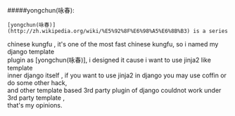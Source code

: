#####yongchun(咏春):

	[yongchun(咏春)](http://zh.wikipedia.org/wiki/%E5%92%8F%E6%98%A5%E6%8B%B3) is a series 	
chinese kungfu , it's one of the most fast chinese kungfu, so i named my django template 	
plugin as [yongchun(咏春)], i designed it cause i want to use jinja2 like template  	
inner django itself , if you want to use jinja2 in django you may use coffin or do some other hack, 	
and other template based 3rd party plugin of django couldnot work under 3rd party template ,	
 that's my opinions.
